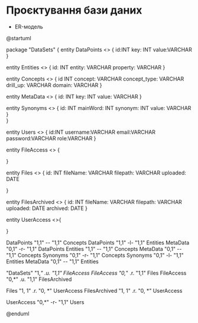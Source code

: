 # Проєктування бази даних

- ER-модель

@startuml

package "DataSets" {
entity DataPoints <<ENTITY>> {
    id:INT 
    key: INT
    value:VARCHAR
}

entity Entities <<ENTITY>> {
    id: INT
    entity: VARCHAR
    property: VARCHAR
}

entity Concepts <<ENTITY>> {
    id INT
    concept: VARCHAR
    concept_type: VARCHAR
    drill_up: VARCHAR
    domain: VARCHAR
}

entity MetaData <<ENTITY>> {
    id: INT
    key: INT
    value: VARCHAR
}

entity Synonyms <<ENTITY>> {
    id: INT
    mainWord: INT
    synonym: INT
    value: VARCHAR
}      
}

entity Users <<ENTITY>> {
	id:INT
	username:VARCHAR
	email:VARCHAR
	password:VARCHAR
	role:VARCHAR
}

entity FileAccess <<ENTITY>> {

}

entity Files <<Entity>> {
    id: INT
    fileName: VARCHAR
    filepath: VARCHAR
    uploaded: DATE
    
}

entity FilesArchived <<Entity>> { 
    id: INT
    fileName: VARCHAR
    filepath: VARCHAR
    uploaded: DATE
    archived: DATE
}

entity UserAccess <<Entity>>{

}


DataPoints "1,1" -- "1,1" Concepts
DataPoints "1,1" -l- "1,1" Entities
MetaData "0,1" -r- "1,1" DataPoints
Entities "1,1" -- "1,1" Concepts
MetaData "0,1" -- "1,1" Concepts
Synonyms "0,1" -r- "1,1" Concepts
Synonyms "0,1" -l- "1,1" Entities
MetaData "0,1" -- "1,1" Entities

"DataSets" "1,*" .u. "1,1" FileAccess
FileAccess "0,*" .r. "1,1" Files
FileAccess "0,*" .u. "1,1" FilesArchived

Files "1, 1" .r. "0, *" UserAccess
FilesArchived "1, 1" .r. "0, *" UserAccess

UserAccess "0,*" -r- "1,1" Users

@enduml